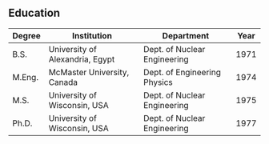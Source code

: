 ## Education 

| Degree   | Institution                | Department                     | Year |
|----------|----------------------------|---------------------------------|------|
| B.S.     | University of Alexandria, Egypt | Dept. of Nuclear Engineering    | 1971 |
| M.Eng.   | McMaster University, Canada | Dept. of Engineering Physics    | 1974 |
| M.S.     | University of Wisconsin, USA | Dept. of Nuclear Engineering    | 1975 |
| Ph.D.    | University of Wisconsin, USA | Dept. of Nuclear Engineering    | 1977 |
